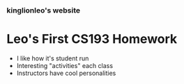 ### kinglionleo's website

# Leo's First CS193 Homework
- I like how it's student run
- Interesting "activities" each class
- Instructors have cool personalities
